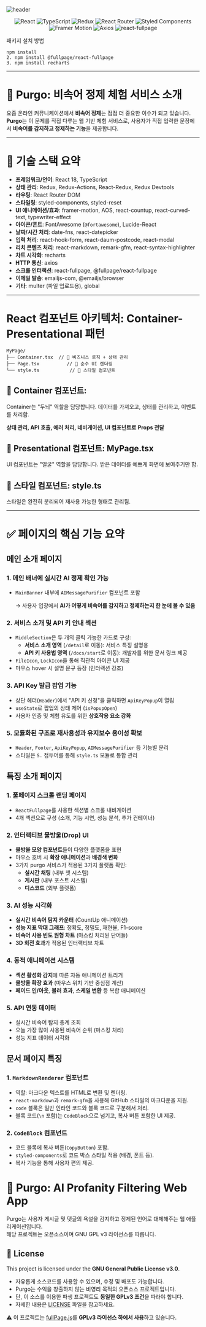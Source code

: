 ![header](https://capsule-render.vercel.app/api?type=waving&color=gradient&height=192&section=header&text=COMMUNITY%20FRONTEND&fontSize=65&animation=fadeIn&fontColor=FFF)

<div align="center">

![React](https://img.shields.io/badge/React-18-blue?logo=react)
![TypeScript](https://img.shields.io/badge/TypeScript-3178C6?logo=typescript&logoColor=white)
![Redux](https://img.shields.io/badge/Redux-764ABC?logo=redux&logoColor=white)
![React Router](https://img.shields.io/badge/React--Router-D0021B?logo=react-router&logoColor=white)
![Styled Components](https://img.shields.io/badge/styled--components-DB7093?logo=styled-components&logoColor=white)
![Framer Motion](https://img.shields.io/badge/Framer--Motion-EF0179?logo=framer&logoColor=white)
![Axios](https://img.shields.io/badge/Axios-5A29E4?logo=axios&logoColor=white)
![react-fullpage](https://img.shields.io/badge/react--fullpage-1E1E1E?logo=react&logoColor=white)

</div>



패키지 설치 방법
```
npm install
2. npm install @fullpage/react-fullpage
3. npm install recharts
```

---

# 🚀 Purgo: 비속어 정제 체험 서비스 소개

요즘 온라인 커뮤니케이션에서 **비속어 정제**는 점점 더 중요한 이슈가 되고 있습니다. **Purgo**는 이 문제를 직접 다루는 웹 기반 체험 서비스로, 사용자가 직접 입력한 문장에서 **비속어를 감지하고 정제하는 기능**을 제공합니다.

---

# 🔧 **기술 스택 요약**

- **프레임워크/언어**: React 18, TypeScript
- **상태 관리**: Redux, Redux-Actions, React-Redux, Redux Devtools
- **라우팅**: React Router DOM
- **스타일링**: styled-components, styled-reset
- **UI 애니메이션/효과**: framer-motion, AOS, react-countup, react-curved-text, typewriter-effect
- **아이콘/폰트**: FontAwesome (`@fortawesome`), Lucide-React
- **날짜/시간 처리**: date-fns, react-datepicker
- **입력 처리**: react-hook-form, react-daum-postcode, react-modal
- **리치 콘텐츠 처리**: react-markdown, remark-gfm, react-syntax-highlighter
- **차트 시각화**: recharts
- **HTTP 통신**: axios
- **스크롤 인터랙션**: react-fullpage, @fullpage/react-fullpage
- **이메일 발송**: emailjs-com, @emailjs/browser
- **기타**: multer (파일 업로드용), global

---

# React 컴포넌트 아키텍처: Container-Presentational 패턴
```
MyPage/
├── Container.tsx  // 🧠 비즈니스 로직 + 상태 관리
├── Page.tsx          // 🎨 순수 UI 렌더링
└── style.ts           // 💅 스타일 컴포넌트
```
## 🧠 Container 컴포넌트:

Container는 "두뇌" 역할을 담당합니다. 데이터를 가져오고, 상태를 관리하고, 이벤트를 처리함.

**상태 관리, API 호출, 에러 처리, 네비게이션, UI 컴포넌트로** **Props 전달**

## 🎨 Presentational 컴포넌트: MyPage.tsx

UI 컴포넌트는 "얼굴" 역할을 담당합니다. 받은 데이터를 예쁘게 화면에 보여주기만 함.

## 💅 스타일 컴포넌트: style.ts

스타일은 완전히 분리되어 재사용 가능한 형태로 관리됨.

---

# ✅ 페이지의 핵심 기능 요약

## 메인 소개 페이지

### 1. **메인 배너에 실시간 AI 정제 확인 가능**

- `MainBanner` 내부에 `AIMessagePurifier` 컴포넌트 포함
    
    → 사용자 입장에서 **AI가 어떻게 비속어를 감지하고 정제하는지 한 눈에 볼 수 있음**

### 2. **서비스 소개 및 API 키 안내 섹션**

- `MiddleSection`은 두 개의 클릭 가능한 카드로 구성:
    - **서비스 소개 영역** (`/detail`로 이동): 서비스 특징 설명용
    - **API 키 사용법 영역** (`/docs/start`로 이동): 개발자를 위한 문서 링크 제공
- `FileIcon`, `LockIcon`을 통해 직관적 아이콘 UI 제공
- 마우스 hover 시 설명 문구 등장 (인터랙션 강조)

### 3. **API Key 발급 팝업 기능**

- 상단 헤더(`Header`)에서 "API 키 신청"을 클릭하면 `ApiKeyPopup`이 열림
- `useState`로 팝업의 상태 제어 (`isPopupOpen`)
- 사용자 인증 및 체험 유도를 위한 **상호작용 요소 강화**

### 5. **모듈화된 구조로 재사용성과 유지보수 용이성 확보**

- `Header`, `Footer`, `ApiKeyPopup`, `AIMessagePurifier` 등 기능별 분리
- 스타일은 `S.` 접두어를 통해 `style.ts` 모듈로 통합 관리

## 특징 소개 페이지

### 1. **풀페이지 스크롤 랜딩 페이지**

- `ReactFullpage`를 사용한 섹션별 스크롤 내비게이션
- 4개 섹션으로 구성 (소개, 기능 시연, 성능 분석, 추가 컨테이너)

### 2. **인터랙티브 물방울(Drop) UI**

- **물방울 모양 컴포넌트**들이 다양한 플랫폼을 표현
- 마우스 호버 시 **확장 애니메이션**과 **배경색 변화**
- 3가지 purgo 서비스가 적용된 3가지 플랫폼 확인:
    - **실시간 채팅** (내부 챗 시스템)
    - **게시판** (내부 포스트 시스템)
    - **디스코드** (외부 플랫폼)

### 3. **AI 성능 시각화**

- **실시간 비속어 탐지 카운터** (CountUp 애니메이션)
- **성능 지표 막대 그래프**: 정확도, 정밀도, 재현율, F1-score
- **비속어 사용 빈도 원형 차트** (마스킹 처리된 단어들)
- **3D 회전 효과**가 적용된 인터랙티브 차트

### 4. **동적 애니메이션 시스템**

- **섹션 활성화 감지**에 따른 자동 애니메이션 트리거
- **물방울 확장 효과** (마우스 위치 기반 중심점 계산)
- **페이드 인/아웃**, **블러 효과**, **스케일 변환** 등 복합 애니메이션

### 5. **API 연동 데이터**

- 실시간 비속어 탐지 총계 조회
- 오늘 가장 많이 사용된 비속어 순위 (마스킹 처리)
- 성능 지표 데이터 시각화

## 문서 페이지 특징

### **1. `MarkdownRenderer` 컴포넌트**

- 역할: 마크다운 텍스트를 HTML로 변환 및 렌더링.
- `react-markdown`과 `remark-gfm`을 사용해 GitHub 스타일의 마크다운을 지원.
- `code` 블록은 일반 인라인 코드와 블록 코드로 구분해서 처리.
- 블록 코드(`\n` 포함)는 `CodeBlock`으로 넘기고, 복사 버튼 포함한 UI 제공.

### 2. **`CodeBlock` 컴포넌트**

- 코드 블록에 복사 버튼(`CopyButton`) 포함.
- `styled-components`로 코드 박스 스타일 적용 (배경, 폰트 등).
- 복사 기능을 통해 사용자 편의 제공.


# 🧼 Purgo: AI Profanity Filtering Web App

Purgo는 사용자 게시글 및 댓글의 욕설을 감지하고 정제된 언어로 대체해주는 웹 애플리케이션입니다.  
해당 프로젝트는 오픈소스이며 GNU GPL v3 라이선스를 따릅니다.

## 🧾 License

This project is licensed under the **GNU General Public License v3.0**.

- 자유롭게 소스코드를 사용할 수 있으며, 수정 및 배포도 가능합니다.
- Purgo는 수익을 창출하지 않는 비영리 목적의 오픈소스 프로젝트입니다.
- 단, 이 소스를 이용한 파생 프로젝트도 **동일한 GPLv3 조건**을 따라야 합니다.
- 자세한 내용은 [LICENSE](./LICENSE) 파일을 참고하세요.

⚠️ 이 프로젝트는 [fullPage.js](https://alvarotrigo.com/fullPage/)를 **GPLv3 라이선스 하에서 사용**하고 있습니다.
